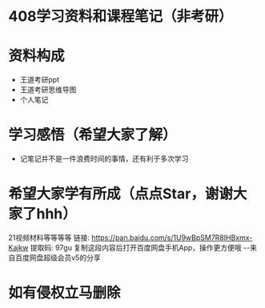 # 408学习资料和课程笔记（非考研）
# 资料构成
+ 王道考研ppt
+ 王道考研思维导图
+ 个人笔记

# 学习感悟（希望大家了解）
+ 记笔记并不是一件浪费时间的事情，还有利于多次学习

# 希望大家学有所成（点点Star，谢谢大家了hhh）
21视频材料等等等等
链接: https://pan.baidu.com/s/1U9wBpSM7R8IHBxmx-Kajkw 提取码: 97gu 复制这段内容后打开百度网盘手机App，操作更方便哦 
--来自百度网盘超级会员v5的分享

# 如有侵权立马删除

